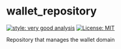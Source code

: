 # wallet_repository

[![style: very good analysis][very_good_analysis_badge]][very_good_analysis_link]
[![License: MIT][license_badge]][license_link]

Repository that manages the wallet domain

[license_badge]: https://img.shields.io/badge/license-MIT-blue.svg
[license_link]: https://opensource.org/licenses/MIT
[very_good_analysis_badge]: https://img.shields.io/badge/style-very_good_analysis-B22C89.svg
[very_good_analysis_link]: https://pub.dev/packages/very_good_analysis
